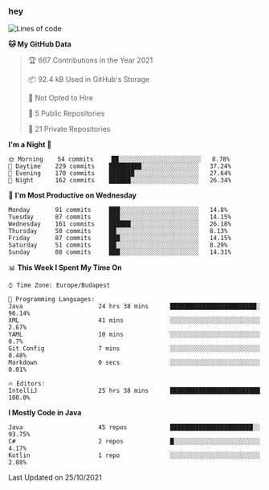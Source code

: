 ### hey

<!--START_SECTION:waka-->
![Lines of code](https://img.shields.io/badge/From%20Hello%20World%20I%27ve%20Written-464000%20lines%20of%20code-blue)

**🐱 My GitHub Data** 

> 🏆 667 Contributions in the Year 2021
 > 
> 📦 92.4 kB Used in GitHub's Storage 
 > 
> 🚫 Not Opted to Hire
 > 
> 📜 5 Public Repositories 
 > 
> 🔑 21 Private Repositories  
 > 
**I'm a Night 🦉** 

```text
🌞 Morning    54 commits     ██░░░░░░░░░░░░░░░░░░░░░░░   8.78% 
🌆 Daytime    229 commits    █████████░░░░░░░░░░░░░░░░   37.24% 
🌃 Evening    170 commits    ███████░░░░░░░░░░░░░░░░░░   27.64% 
🌙 Night      162 commits    ██████░░░░░░░░░░░░░░░░░░░   26.34%

```
📅 **I'm Most Productive on Wednesday** 

```text
Monday       91 commits     ███░░░░░░░░░░░░░░░░░░░░░░   14.8% 
Tuesday      87 commits     ███░░░░░░░░░░░░░░░░░░░░░░   14.15% 
Wednesday    161 commits    ██████░░░░░░░░░░░░░░░░░░░   26.18% 
Thursday     50 commits     ██░░░░░░░░░░░░░░░░░░░░░░░   8.13% 
Friday       87 commits     ███░░░░░░░░░░░░░░░░░░░░░░   14.15% 
Saturday     51 commits     ██░░░░░░░░░░░░░░░░░░░░░░░   8.29% 
Sunday       88 commits     ███░░░░░░░░░░░░░░░░░░░░░░   14.31%

```


📊 **This Week I Spent My Time On** 

```text
⌚︎ Time Zone: Europe/Budapest

💬 Programming Languages: 
Java                     24 hrs 38 mins      ████████████████████████░   96.14% 
XML                      41 mins             ░░░░░░░░░░░░░░░░░░░░░░░░░   2.67% 
YAML                     10 mins             ░░░░░░░░░░░░░░░░░░░░░░░░░   0.7% 
Git Config               7 mins              ░░░░░░░░░░░░░░░░░░░░░░░░░   0.48% 
Markdown                 0 secs              ░░░░░░░░░░░░░░░░░░░░░░░░░   0.01%

🔥 Editors: 
IntelliJ                 25 hrs 38 mins      █████████████████████████   100.0%

```

**I Mostly Code in Java** 

```text
Java                     45 repos            ███████████████████████░░   93.75% 
C#                       2 repos             █░░░░░░░░░░░░░░░░░░░░░░░░   4.17% 
Kotlin                   1 repo              ░░░░░░░░░░░░░░░░░░░░░░░░░   2.08%

```



 Last Updated on 25/10/2021
<!--END_SECTION:waka-->
